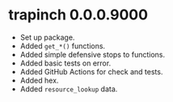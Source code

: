 # trapinch 0.0.0.9000

* Set up package.
* Added `get_*()` functions.
* Added simple defensive stops to functions.
* Added basic tests on error.
* Added GitHub Actions for check and tests.
* Added hex.
* Added `resource_lookup` data.

